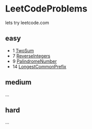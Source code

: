 # LeetCodeProblems
lets try leetcode.com

## easy
- 1 [TwoSum](https://github.com/Striker007/LeetCodeProblems/tree/master/hashtable/1_TwoSum)
- 7 [ReverseIntegers](https://github.com/Striker007/LeetCodeProblems/tree/master/math/7_ReverseInteger)
- 9 [PalindromeNumber](https://github.com/Striker007/LeetCodeProblems/tree/master/math/9_PalindromeNumber)
- 14 [LongestCommonPrefix](https://github.com/Striker007/LeetCodeProblems/tree/master/math/14_LongestCommonPrefix)

## medium
...

## hard
...
